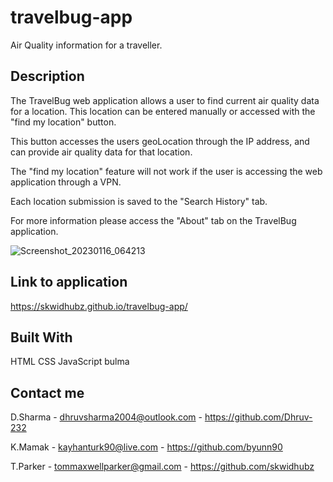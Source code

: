 # travelbug-app

Air Quality information for a traveller. 

## Description

The TravelBug web application allows a user to find current air quality data for a location. This location can be entered manually or accessed with the "find my location" button.

This button accesses the users geoLocation through the IP address, and can provide air quality data for that location.

The "find my location" feature will not work if the user is accessing the web application through a VPN.

Each location submission is saved to the "Search History" tab.

For more information please access the "About" tab on the TravelBug application.

![Screenshot_20230116_064213](https://user-images.githubusercontent.com/81959922/212623562-6b30903e-932e-472b-b88e-5e5a38d8deaf.png)

## Link to application

https://skwidhubz.github.io/travelbug-app/

## Built With

HTML
CSS
JavaScript
bulma

## Contact me

D.Sharma - dhruvsharma2004@outlook.com - https://github.com/Dhruv-232

K.Mamak - kayhanturk90@live.com - https://github.com/byunn90

T.Parker - tommaxwellparker@gmail.com - https://github.com/skwidhubz








